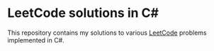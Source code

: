 # LeetCode solutions in C#
This repository contains my solutions to various [LeetCode](https://leetcode.com/) problems implemented in C#.
